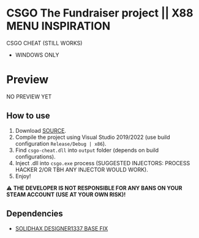 # CSGO The Fundraiser project || X88 MENU INSPIRATION
CSGO CHEAT (STILL WORKS)
- WINDOWS ONLY

# Preview
NO PREVIEW YET

## How to use
1. Download [SOURCE]([https://github.com/Kajus14/csgo-customhooks-pendelum-old.git](https://github.com/Kajus14/csgo-thefundraiser-x88-remake/archive/refs/heads/master.zip)).
2. Compile the project using Visual Studio 2019/2022 (use build configuration `Release/Debug | x86`).
3. Find `csgo-cheat.dll` into `output` folder (depends on build configurations).
4. Inject .dll into `csgo.exe` process (SUGGESTED INJECTORS: PROCESS HACKER 2/OR TBH ANY INJECTOR WOULD WORK).
5. Enjoy!

⚠️ **THE DEVELOPER IS NOT RESPONSIBLE FOR ANY BANS ON YOUR STEAM ACCOUNT (USE AT YOUR OWN RISK)!**

## Dependencies
- [SOLIDHAX DESIGNER1337 BASE FIX](https://github.com/SoLIDHAX404/designer1337-csgo-base-fixed)

